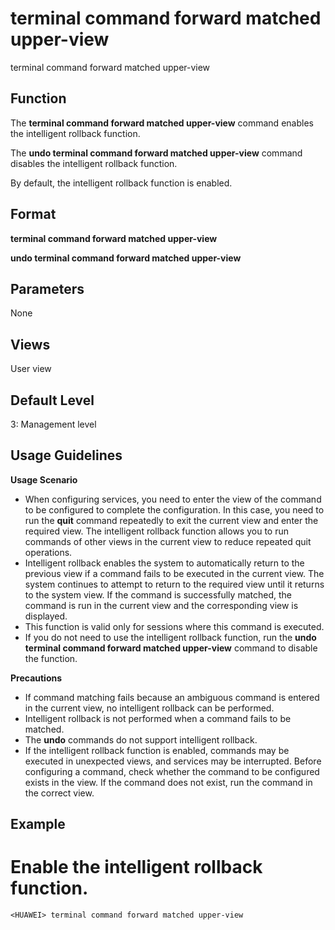 terminal command forward matched upper-view
===========================================

terminal command forward matched upper-view

Function
--------



The **terminal command forward matched upper-view** command enables the intelligent rollback function.

The **undo terminal command forward matched upper-view** command disables the intelligent rollback function.



By default, the intelligent rollback function is enabled.


Format
------

**terminal command forward matched upper-view**

**undo terminal command forward matched upper-view**


Parameters
----------

None

Views
-----

User view


Default Level
-------------

3: Management level


Usage Guidelines
----------------

**Usage Scenario**

* When configuring services, you need to enter the view of the command to be configured to complete the configuration. In this case, you need to run the **quit** command repeatedly to exit the current view and enter the required view. The intelligent rollback function allows you to run commands of other views in the current view to reduce repeated quit operations.
* Intelligent rollback enables the system to automatically return to the previous view if a command fails to be executed in the current view. The system continues to attempt to return to the required view until it returns to the system view. If the command is successfully matched, the command is run in the current view and the corresponding view is displayed.
* This function is valid only for sessions where this command is executed.
* If you do not need to use the intelligent rollback function, run the **undo terminal command forward matched upper-view** command to disable the function.

**Precautions**

* If command matching fails because an ambiguous command is entered in the current view, no intelligent rollback can be performed.
* Intelligent rollback is not performed when a command fails to be matched.
* The **undo** commands do not support intelligent rollback.
* If the intelligent rollback function is enabled, commands may be executed in unexpected views, and services may be interrupted. Before configuring a command, check whether the command to be configured exists in the view. If the command does not exist, run the command in the correct view.

Example
-------

# Enable the intelligent rollback function.
```
<HUAWEI> terminal command forward matched upper-view

```